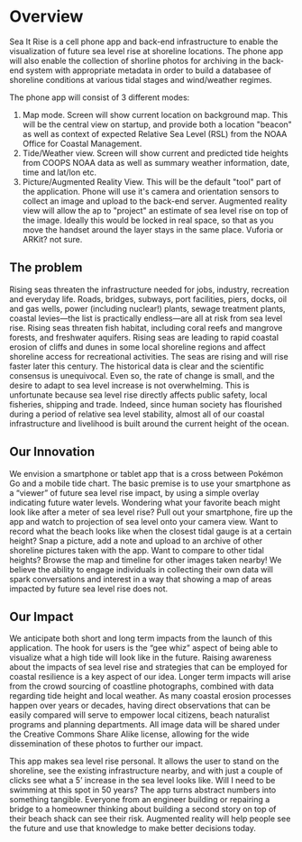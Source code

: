 # Overview

Sea It Rise is a cell phone app and back-end infrastructure to enable the visualization of future sea level rise at shoreline locations. The phone app will also enable the collection of shorline photos for archiving in the back-end system with appropriate metadata in order to build a databasee of shoreline conditions at various tidal stages and wind/weather regimes. 

The phone app will consist of 3 different modes:
  1. Map mode. Screen will show current location on background map. This will be the central view on startup, and provide both a location "beacon" as well as context of expected Relative Sea Level (RSL) from the NOAA Office for Coastal Management. 
  1. Tide/Weather view. Screen will show current and predicted tide heights from COOPS NOAA data as well as summary weather information, date, time and lat/lon etc.
  1. Picture/Augmented Reality View. This will be the default "tool" part of the application. Phone will use it's camera and orientation sensors to collect an image and upload to the back-end server. Augmented reality view will allow the ap to "project" an estimate of sea level rise on top of the image. Ideally this would be locked in real space, so that as you move the handset around the layer stays in the same place. Vuforia or ARKit? not sure.
  
## The problem

Rising seas threaten the infrastructure needed for jobs, industry, recreation and everyday life. Roads, bridges, subways, port facilities, piers, docks, oil and gas wells, power (including nuclear!) plants, sewage treatment plants, coastal levies—the list is practically endless—are all at risk from sea level rise. Rising seas threaten fish habitat, including coral reefs and mangrove forests, and freshwater aquifers. Rising seas are leading to rapid coastal erosion of cliffs and dunes in some local shoreline regions and affect shoreline access for recreational activities. The seas are rising and will rise faster later this century. The historical data is clear and the scientific consensus is unequivocal. Even so, the rate of change is small, and the desire to adapt to sea level increase is not overwhelming. This is unfortunate because sea level rise directly affects public safety, local fisheries, shipping and trade. Indeed, since human society has flourished during a period of relative sea level stability, almost all of our coastal infrastructure and livelihood is built around the current height of the ocean.

## Our Innovation

We envision a smartphone or tablet app that is a cross between Pokémon Go and a mobile tide chart. The basic premise is to use your smartphone as a “viewer” of future sea level rise impact, by using a simple overlay indicating future water levels. Wondering what your favorite beach might look like after a meter of sea level rise? Pull out your smartphone, fire up the app and watch to projection of sea level onto your camera view. Want to record what the beach looks like when the closest tidal gauge is at a certain height? Snap a picture, add a note and upload to an archive of other shoreline pictures taken with the app. Want to compare to other tidal heights? Browse the map and timeline for other images taken nearby! We believe the ability to engage individuals in collecting their own data will spark conversations and interest in a way that showing a map of areas impacted by future sea level rise does not.

## Our Impact

We anticipate both short and long term impacts from the launch of this application. The hook for users is the “gee whiz” aspect of being able to visualize what a high tide will look like in the future. Raising awareness about the impacts of sea level rise and strategies that can be employed for coastal resilience is a key aspect of our idea. Longer term impacts will arise from the crowd sourcing of coastline photographs, combined with data regarding tide height and local weather. As many coastal erosion processes happen over years or decades, having direct observations that can be easily compared will serve to empower local citizens, beach naturalist programs and planning departments. All image data will be shared under the Creative Commons Share Alike license, allowing for the wide dissemination of these photos to further our impact.

This app makes sea level rise personal. It allows the user to stand on the shoreline, see the existing infrastructure nearby, and with just a couple of clicks see what a 5’ increase in the sea level looks like. Will I need to be swimming at this spot in 50 years? The app turns abstract numbers into something tangible. Everyone from an engineer building or repairing a bridge to a homeowner thinking about building a second story on top of their beach shack can see their risk. Augmented reality will help people see the future and use that knowledge to make better decisions today.


